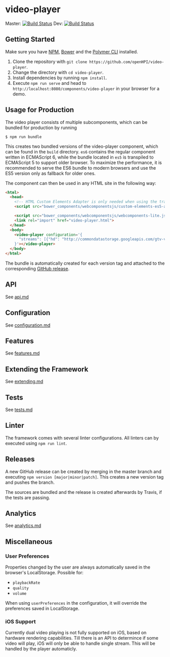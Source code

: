 # video-player
Master: [![Build Status](https://travis-ci.org/openHPI/video-player.svg?branch=master)](https://travis-ci.org/openHPI/video-player)
Dev: [![Build Status](https://travis-ci.org/openHPI/video-player.svg?branch=dev)](https://travis-ci.org/openHPI/video-player)


## Getting Started

Make sure you have [NPM](https://www.npmjs.com/get-npm), [Bower](https://www.npmjs.com/package/bower) and the [Polymer CLI](https://www.npmjs.com/package/polymer-cli) installed.

1. Clone the repository with `git clone https://github.com/openHPI/video-player`.
2. Change the directory with `cd video-player`.
3. Install dependencies by running `npm install`.
4. Execute `npm run serve` and head to `http://localhost:8080/components/video-player` in your browser for a demo.

## Usage for Production
The video player consists of multiple subcomponents, which can be bundled for production by running
```
$ npm run bundle
```
This creates two bundled versions of the video-player component, which can be found in the `build` directory. `es6` contains the regular component written in ECMAScript 6, while the bundle located in `es5` is transpiled to ECMAScript 5 to support older browser.
To maximize the performance, it is recommended to serve the ES6 bundle to modern browsers and use the ES5 version only as fallback for older ones.

The component can then be used in any HTML site in the following way:
```html
<html>
  <head>
    <!-- HTML Custom Elements Adapter is only needed when using the transpiled ES5 version of the component. -->
    <script src="bower_components/webcomponentsjs/custom-elements-es5-adapter.js"></script>

    <script src="bower_components/webcomponentsjs/webcomponents-lite.js"></script>
    <link rel="import" href="video-player.html">
  </head>
  <body>
    <video-player configuration='{
      "streams": [{"hd": "http://commondatastorage.googleapis.com/gtv-videos-bucket/sample/BigBuckBunny.mp4"}]
    }'></video-player>
  </body>
</html>
```

The bundle is automatically created for each version tag and attached to the corresponding [GitHub release](https://github.com/openHPI/video-player/releases).

## API
See [api.md](docs/api.md)

## Configuration
See [configuration.md](docs/configuration.md)

## Features
See [features.md](docs/features.md)

## Extending the Framework
See [extending.md](docs/extending.md)

## Tests
See [tests.md](docs/tests.md)

## Linter
The framework comes with several linter configurations. All linters can by executed using `npm run lint`.

## Releases
A new GitHub release can be created by merging in the master branch and executing `npm version [major|minor|patch]`. This creates a new version tag and pushes the branch. 

The sources are bundled and the release is created afterwards by Travis, if the tests are passing.

## Analytics
See [analytics.md](docs/analytics.md)

## Miscellaneous
### User Preferences
Properties changed by the user are always automatically saved in the browser's LocalStorage. Possible for:
* `playbackRate`
* `quality`
* `volume`

When using `userPreferences` in the configuration, it will override the preferences saved in LocalStorage.

### iOS Support
Currently dual video playing is not fully supported on iOS, based on hardware rendering capabilities. Till there is an API to determince if some video will play, iOS will only be able to handle single stream. This will be handled by the player automaticly.
